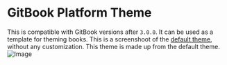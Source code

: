 # GitBook Platform Theme

This is compatible with GitBook versions after `3.0.0`. It can be used as a template for theming books.
This is a screenshoot of the [default theme](https://github.com/GitbookIO/theme-default), without any customization. This theme is made up from the default theme.
![Image](https://raw.github.com/GitbookIO/theme-default/master/preview.png)
